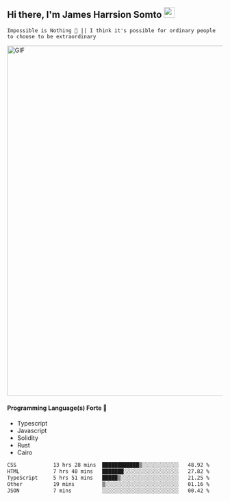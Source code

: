 ## Hi there, I'm James Harrsion Somto <img src="https://media.giphy.com/media/hvRJCLFzcasrR4ia7z/giphy.gif" width="25px">

`Impossible is Nothing 🚀 || I think it's possible for ordinary people to choose to be extraordinary`

 
<img align="center" alt="GIF" src="https://github.com/Gapur/Gapur/blob/master/coding.gif?raw=true" width="818px" height="818px" />


#### Programming Language(s) Forte 🚀
- Typescript
- Javascript
- Solidity
- Rust
- Cairo



<!--START_SECTION:waka-->

```txt
CSS            13 hrs 28 mins  ████████████▒░░░░░░░░░░░░   48.92 %
HTML           7 hrs 40 mins   ███████░░░░░░░░░░░░░░░░░░   27.82 %
TypeScript     5 hrs 51 mins   █████▒░░░░░░░░░░░░░░░░░░░   21.25 %
Other          19 mins         ▒░░░░░░░░░░░░░░░░░░░░░░░░   01.16 %
JSON           7 mins          ░░░░░░░░░░░░░░░░░░░░░░░░░   00.42 %
```

<!--END_SECTION:waka-->
<br />
<br />
<br />







